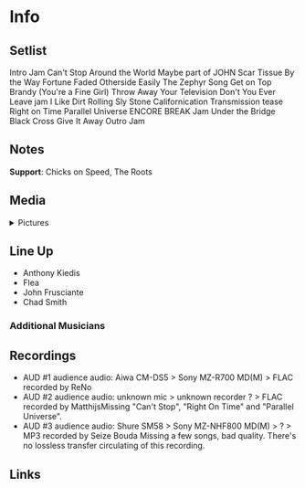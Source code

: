 # Info

## Setlist

Intro Jam
Can't Stop
Around the World
Maybe part of JOHN
Scar Tissue
By the Way
Fortune Faded
Otherside
Easily
The Zephyr Song
Get on Top
Brandy (You're a Fine Girl)
Throw Away Your Television
Don't You Ever Leave jam
I Like Dirt
Rolling Sly Stone
Californication
Transmission tease
Right on Time
Parallel Universe
ENCORE BREAK
Jam
Under the Bridge
Black Cross
Give It Away
Outro Jam

## Notes

**Support**: Chicks on Speed, The Roots

## Media 

<details>
  <summary>Pictures</summary>
  <!--<img alt="Setlist" title="Setlist" src="_.jpg" height="200" />-->
</details>

## Line Up

* Anthony Kiedis
* Flea
* John Frusciante
* Chad Smith

### Additional Musicians

## Recordings

* AUD #1 audience audio: Aiwa CM-DS5 > Sony MZ-R700 MD(M) > FLAC recorded by ReNo
* AUD #2 audience audio: unknown mic > unknown recorder ? > FLAC recorded by MatthijsMissing "Can't Stop", "Right On Time" and "Parallel Universe".  
* AUD #3 audience audio: Shure SM58 > Sony MZ-NHF800 MD(M) > ? > MP3 recorded by Seize Bouda Missing a few songs, bad quality. There's no lossless transfer circulating of this recording.

## Links
